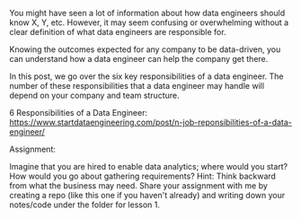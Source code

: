 You might have seen a lot of information about how data engineers should know X, Y, etc. However, it may seem confusing or overwhelming without a clear definition of what data engineers are responsible for.

Knowing the outcomes expected for any company to be data-driven, you can understand how a data engineer can help the company get there.

In this post, we go over the six key responsibilities of a data engineer. The number of these responsibilities that a data engineer may handle will depend on your company and team structure.

6 Responsibilities of a Data Engineer:
https://www.startdataengineering.com/post/n-job-reponsibilities-of-a-data-engineer/

Assignment:

Imagine that you are hired to enable data analytics; where would you start? How would you go about gathering requirements? Hint: Think backward from what the business may need. Share your assignment with me by creating a repo (like this one if you haven't already) and writing down your notes/code under the folder for lesson 1.
